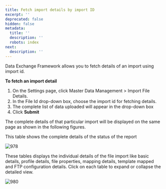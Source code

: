 ```yaml
---
title: Fetch import details by import ID
excerpt: ''
deprecated: false
hidden: false
metadata:
  title: ''
  description: ''
  robots: index
next:
  description: ''
---
```

Data Exchange Framework allows you to fetch details of an import using import id.

**To fetch an import detail**

1. On the Settings page, click Master Data Management > Import File Details.
2. In the File Id drop-down box, choose the import id for fetching details.
3. The complete list of data uploaded will appear in the drop-down box
4. Click **Submit**

The complete details of that particular import will be displayed on the same page as shown in the following figures.

This table shows the complete details of the status of the report

![978](https://files.readme.io/3b05cc3-Import_details.jpg "Import details.jpg")

These tables displays the individual details of the file import like basic details, profile details, file properties, mapping details, template mapped and FTP configuration details. Click on each table to expand or collapse the detailed view.

![980](https://files.readme.io/adfea17-Import_file_details2.jpg "Import file details2.jpg")
